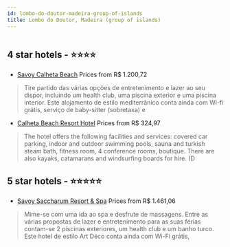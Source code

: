 ```yaml
---
id: lombo-do-doutor-madeira-group-of-islands
title: Lombo do Doutor, Madeira (group of islands)
---
```


<center><img src="https://i.travelapi.com/hotels/11000000/10230000/10225100/10225046/3f0374f8_z.jpg" alt="" /></center>


##  4 star hotels - ⭐️⭐️⭐️⭐️

-    [Savoy Calheta Beach](https://www.hurb.com/br/aud/https://www.hurb.com/br/hotels/lombo-do-doutor/savoy-calheta-beach-HT-NV0N?cmp=18055) Prices from R$ 1.200,72
   > Tire partido das várias opções de entretenimento e lazer ao seu dispor, incluindo um health club, uma piscina exterior e uma piscina interior. Este alojamento de estilo mediterrânico conta ainda com Wi-fi grátis, serviço de baby-sitter (sobretaxa) e 
-    [Calheta Beach Resort Hotel](https://www.hurb.com/br/aud/https://www.hurb.com/br/hotels/lombo-do-doutor/calheta-beach-resort-hotel-HT-6OXF?cmp=18055) Prices from R$ 324,97
   > The hotel offers the following facilities and services: covered car parking, indoor and outdoor swimming pools, sauna and turkish steam bath, fitness room, 4 conference rooms, boutique. There are also kayaks, catamarans and windsurfing boards for hire. (D

##  5 star hotels - ⭐️⭐️⭐️⭐️⭐️

-    [Savoy Saccharum Resort & Spa](https://www.hurb.com/br/aud/https://www.hurb.com/br/hotels/lombo-do-doutor/savoy-saccharum-resort-spa-HT-E9LO?cmp=18055) Prices from R$ 1.461,06
   > Mime-se com uma ida ao spa e desfrute de massagens. Entre as várias propostas de lazer e entretenimento para as suas férias contam-se 2 piscinas exteriores, um health club e um banho turco. Este hotel de estilo Art Déco conta ainda com Wi-Fi grátis, 
